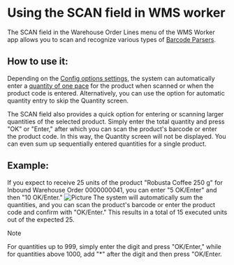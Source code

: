 # Using the SCAN field in WMS worker

The SCAN field in the Warehouse Order Lines menu of the WMS Worker app allows you to scan and recognize various types of [Barcode Parsers](https://docs.erp.net/tech/modules/logistics/wms/how-it-works/barcode-parsers/index.html?q=Barcode%20Parsers%20|%20ERP.net%20Tech%20Docs). 
## How to use it:
Depending on the [Config options settings](https://docs.erp.net/tech/reference/config-options-reference.html#54-wmswms-workersinglebarcodescanentersquantityofonepce), the system can automatically enter a [quantity of one pace](https://docs.erp.net/tech/modules/logistics/wms/how-to/setup-warehouse/enter_quntity_of_one_pce.html) for the product when scanned or when the product code is entered. Alternatively, you can use the option for automatic quantity entry to skip the Quantity screen.

The SCAN field also provides a quick option for entering or scanning larger quantities of the selected product. Simply enter the total quantity and press "OK" or "Enter," after which you can scan the product's barcode or enter the product code. In this way, the Quantity screen will not be displayed. You can even sum up sequentially entered quantities for a single product.

## Example:
If you expect to receive 25 units of the product "Robusta Coffee 250 g" for Inbound Warehouse Order 0000000041, you can enter "5 OK/Enter" and then "10 OK/Enter." 
![Picture](pictures/.png)
The system will automatically sum the quantities, and you can scan the product's barcode or enter the product code and confirm with "OK/Enter." This results in a total of 15 executed units out of the expected 25.


> [!NOTE]
> For quantities up to 999, simply enter the digit and press "OK/Enter," while for quantities above 1000, add "*" after the digit and then press "OK/Enter.

